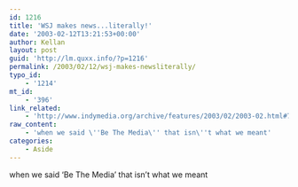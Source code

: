 ```yaml
---
id: 1216
title: 'WSJ makes news...literally!'
date: '2003-02-12T13:21:53+00:00'
author: Kellan
layout: post
guid: 'http://lm.quxx.info/?p=1216'
permalink: /2003/02/12/wsj-makes-newsliterally/
typo_id:
    - '1214'
mt_id:
    - '396'
link_related:
    - 'http://www.indymedia.org/archive/features/2003/02/2003-02.html#7269'
raw_content:
    - 'when we said \''Be The Media\'' that isn\''t what we meant'
categories:
    - Aside
---
```


when we said ‘Be The Media’ that isn’t what we meant